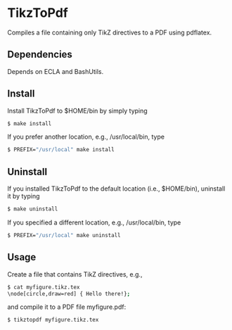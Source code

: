 # TikzToPdf

Compiles a file containing only TikZ directives to a PDF
using pdflatex.

## Dependencies

Depends on ECLA and BashUtils.

## Install

Install TikzToPdf to $HOME/bin by simply typing
```sh
$ make install
```
If you prefer another location, e.g., /usr/local/bin, type
```sh
$ PREFIX="/usr/local" make install
```

## Uninstall

If you installed TikzToPdf to the default location (i.e., $HOME/bin), 
uninstall it by typing
```sh
$ make uninstall
```
If you specified a different location, e.g., /usr/local/bin, type
```sh
$ PREFIX="/usr/local" make uninstall
```

## Usage

Create a file that contains TikZ directives, e.g.,
```sh
$ cat myfigure.tikz.tex
\node[circle,draw=red] { Hello there!};
```
and compile it to a PDF file myfigure.pdf:
```sh
$ tikztopdf myfigure.tikz.tex
```

